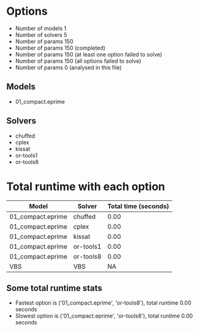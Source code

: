 

# Options


- Number of models         1
- Number of solvers        5
- Number of params       150
- Number of params       150 (completed)
- Number of params       150 (at least one option failed to solve)
- Number of params       150 (all options failed to solve)
- Number of params         0 (analysed in this file)


## Models


 - 01_compact.eprime


## Solvers


 - chuffed
 - cplex
 - kissat
 - or-tools1
 - or-tools8


# Total runtime with each option


 | Model | Solver | Total time (seconds) | 
 | -- | -- | -- | 
 | 01_compact.eprime | chuffed | 0.00 | 
 | 01_compact.eprime | cplex | 0.00 | 
 | 01_compact.eprime | kissat | 0.00 | 
 | 01_compact.eprime | or-tools1 | 0.00 | 
 | 01_compact.eprime | or-tools8 | 0.00 | 
 | VBS | VBS | NA | 


## Some total runtime stats


 - Fastest option is ('01_compact.eprime', 'or-tools8'), total runtime 0.00 seconds
 - Slowest option is ('01_compact.eprime', 'or-tools8'), total runtime 0.00 seconds
